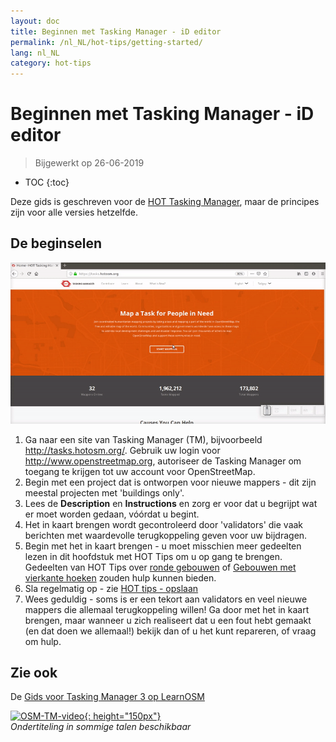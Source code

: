 ```yaml
---
layout: doc
title: Beginnen met Tasking Manager - iD editor
permalink: /nl_NL/hot-tips/getting-started/
lang: nl_NL
category: hot-tips
---
```


Beginnen met Tasking Manager - iD editor
============

> Bijgewerkt op 26-06-2019  

- TOC
{:toc}

Deze gids is geschreven voor de [HOT Tasking Manager](http://tasks.hotosm.org/), maar de principes zijn voor alle versies hetzelfde.  

De beginselen
--------------

![TM Start][]


1. Ga naar een site van Tasking Manager (TM), bijvoorbeeld <http://tasks.hotosm.org/>. Gebruik uw login voor <http://www.openstreetmap.org>, autoriseer de Tasking Manager om toegang te krijgen tot uw account voor OpenStreetMap.  
2.  Begin met een project dat is ontworpen voor nieuwe mappers - dit zijn meestal projecten met 'buildings only'.  
3. Lees de **Description** en **Instructions** en zorg er voor dat u begrijpt wat er moet worden gedaan, vóórdat u begint. 
4.  Het in kaart brengen wordt gecontroleerd door 'validators' die vaak berichten met waardevolle terugkoppeling geven voor uw bijdragen.  
5.  Begin met het in kaart brengen - u moet misschien meer gedeelten lezen in dit hoofdstuk met HOT Tips om u op gang te brengen. Gedeelten van HOT Tips over [ronde gebouwen](/nl_NL/hot-tips/tracing-round-buildings/) of [Gebouwen met vierkante hoeken](/nl_NL/hot-tips/tracing-rectangular-buildings/) zouden hulp kunnen bieden.  
6.  Sla regelmatig op - zie [HOT tips - opslaan](/nl_NL/hot-tips/saving/)  
7.  Wees geduldig - soms is er een tekort aan validators en veel nieuwe mappers die allemaal terugkoppeling willen! Ga door met het in kaart brengen, maar wanneer u zich realiseert dat u een fout hebt gemaakt (en dat doen we allemaal!) bekijk dan of u het kunt repareren, of vraag om hulp.  



Zie ook  
---------

De [Gids voor Tasking Manager 3 op LearnOSM](/nl_NL/coordination/tasking-manager3/)  

[![OSM-TM-video]{: height="150px"}](https://www.youtube.com/watch?v=_feTGQXLf_M&list=PLb9506_-6FMHZ3nwn9heri3xjQKrSq1hN&index=9 "Humanitarian OpenStreetMap Team - Tasking Manager Tutorial Videos")  
*Ondertiteling in sommige talen beschikbaar*  


[TM Start]:/images/hot-tips/tm_start.gif "Tasking Manager selecteren van een vierkant en laden in de iD editor"
[keymon]:/images/hot-tips/keymon.png
[OSM-TM-video]: /images/hot-tips/OSM-TM-video.png "Humanitarian OpenStreetMap Team - Tasking Manager Tutorial Videos"
